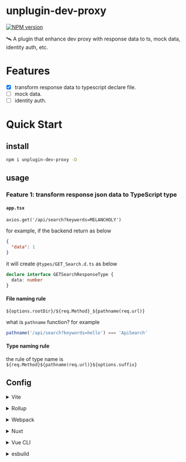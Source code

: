 # unplugin-dev-proxy

[![NPM version](https://img.shields.io/npm/v/unplugin-dev-proxy?color=a1b858&label=)](https://www.npmjs.com/package/unplugin-dev-proxy)

🛰 A plugin that enhance dev proxy with response data to ts, mock data, identity auth, etc.

# Features

- [x] transform response data to typescript declare file.
- [ ] mock data.
- [ ] identity auth.

# Quick Start

## install
```bash
npm i unplugin-dev-proxy -D
```

## usage

### Feature 1: transform response json data to TypeScript type

#### `app.tsx`
```tsx
axios.get('/api/search?keywords=MELANCHOLY')
```
for example, if the backend return as below

```json
{
  "data": 1
}
```

it will create `@types/GET_Search.d.ts` as below
```ts
declare interface GETSearchResponseType {
  data: number
}
```

#### File naming rule
 `${options.rootDir}/${req.Method}_${pathname(req.url)}`

what is `pathname` function? for example

```ts
pathname('/api/search?keywords=hello') === 'ApiSearch'
```
#### Type naming rule

the rule of type name is `${req.Method}${pathname(req.url)}${options.suffix}`

## Config

<details>
<summary>Vite</summary><br>

```ts
// vite.config.ts
import DevProxy from 'unplugin-dev-proxy/vite'

const r = (p: string) => resolve(__dirname, p)

export default defineConfig({
  plugins: [
    DevProxy({
      '/api': {
        target: 'https://autumnfish.cn',
        json2ts: {
          rootDir: r('@types'),
        }
      }
    }),
  ]
})
```

Example: [`playground/`](./playground/)

<br></details>

<details>
<summary>Rollup</summary><br>

```ts
// rollup.config.js
import DevProxy from 'unplugin-dev-proxy/rollup'

export default {
  plugins: [
    DevProxy({ /* options */ }),
  ],
}
```

<br></details>


<details>
<summary>Webpack</summary><br>

```ts
// webpack.config.js
module.exports = {
  /* ... */
  plugins: [
    require('unplugin-dev-proxy/webpack')({ /* options */ })
  ]
}
```

<br></details>

<details>
<summary>Nuxt</summary><br>

```ts
// nuxt.config.js
export default {
  buildModules: [
    ['unplugin-dev-proxy/nuxt', { /* options */ }],
  ],
}
```

> This module works for both Nuxt 2 and [Nuxt Vite](https://github.com/nuxt/vite)

<br></details>

<details>
<summary>Vue CLI</summary><br>

```ts
// vue.config.js
module.exports = {
  configureWebpack: {
    plugins: [
      require('unplugin-dev-proxy/webpack')({ /* options */ }),
    ],
  },
}
```

<br></details>

<details>
<summary>esbuild</summary><br>

```ts
// esbuild.config.js
import { build } from 'esbuild'
import DevProxy from 'unplugin-dev-proxy/esbuild'

build({
  plugins: [DevProxy()],
})
```

<br></details>
